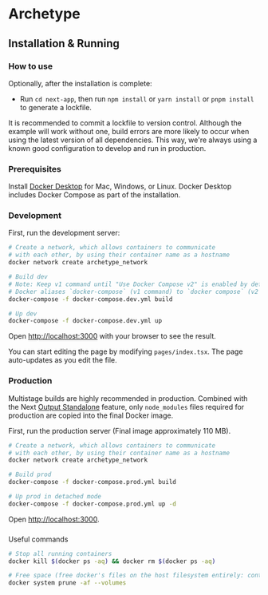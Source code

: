 # Archetype

## Installation & Running 

### How to use

Optionally, after the installation is complete:

- Run `cd next-app`, then run `npm install` or `yarn install` or `pnpm install` to generate a lockfile.

It is recommended to commit a lockfile to version control. Although the example will work without one, build errors are more likely to occur when using the latest version of all dependencies. This way, we're always using a known good configuration to develop and run in production.

### Prerequisites

Install [Docker Desktop](https://docs.docker.com/get-docker) for Mac, Windows, or Linux. Docker Desktop includes Docker Compose as part of the installation.

### Development

First, run the development server:

```bash
# Create a network, which allows containers to communicate
# with each other, by using their container name as a hostname
docker network create archetype_network

# Build dev
# Note: Keep v1 command until "Use Docker Compose v2" is enabled by default for Docker Desktop for Linux
# Docker aliases `docker-compose` (v1 command) to `docker compose` (v2 command), but not the other way around
docker-compose -f docker-compose.dev.yml build

# Up dev
docker-compose -f docker-compose.dev.yml up
```

Open [http://localhost:3000](http://localhost:3000) with your browser to see the result.

You can start editing the page by modifying `pages/index.tsx`. The page auto-updates as you edit the file.

### Production

Multistage builds are highly recommended in production. Combined with the Next [Output Standalone](https://nextjs.org/docs/advanced-features/output-file-tracing#automatically-copying-traced-files) feature, only `node_modules` files required for production are copied into the final Docker image.

First, run the production server (Final image approximately 110 MB).

```bash
# Create a network, which allows containers to communicate
# with each other, by using their container name as a hostname
docker network create archetype_network

# Build prod
docker-compose -f docker-compose.prod.yml build

# Up prod in detached mode
docker-compose -f docker-compose.prod.yml up -d
```

Open [http://localhost:3000](http://localhost:3000).

###
 Useful commands

```bash
# Stop all running containers
docker kill $(docker ps -aq) && docker rm $(docker ps -aq)

# Free space (free docker's files on the host filesystem entirely: containers, images, ...)
docker system prune -af --volumes
```
